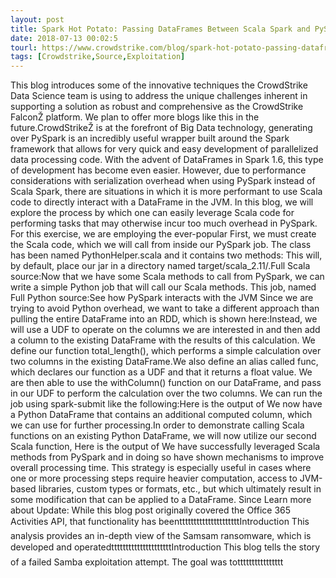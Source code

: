 ```yaml
---
layout: post
title: Spark Hot Potato: Passing DataFrames Between Scala Spark and PySpark
date: 2018-07-13 00:02:5
tourl: https://www.crowdstrike.com/blog/spark-hot-potato-passing-dataframes-between-scala-spark-and-pyspark/
tags: [Crowdstrike,Source,Exploitation]
---
```

This blog introduces some of the innovative techniques the CrowdStrike Data Science team is using to address the unique challenges inherent in supporting a solution as robust and comprehensive as the CrowdStrike FalconŽ platform. We plan to offer more blogs like this in the future.CrowdStrikeŽ is at the forefront of Big Data technology, generating over PySpark is an incredibly useful wrapper built around the Spark framework that allows for very quick and easy development of parallelized data processing code. With the advent of DataFrames in Spark 1.6, this type of development has become even easier. However, due to performance considerations with serialization overhead when using PySpark instead of Scala Spark, there are situations in which it is more performant to use Scala code to directly interact with a DataFrame in the JVM. In this blog, we will explore the process by which one can easily leverage Scala code for performing tasks that may otherwise incur too much overhead in PySpark. For this exercise, we are employing the ever-popular First, we must create the Scala code, which we will call from inside our PySpark job. The class has been named PythonHelper.scala and it contains two methods: This will, by default, place our jar in a directory named target/scala_2.11/.Full Scala source:Now that we have some Scala methods to call from PySpark, we can write a simple Python job that will call our Scala methods. This job, named Full Python source:See how PySpark interacts with the JVM Since we are trying to avoid Python overhead, we want to take a different approach than pulling the entire DataFrame into an RDD, which is shown here:Instead, we will use a UDF to operate on the columns we are interested in and then add a column to the existing DataFrame with the results of this calculation. We define our function total_length(), which performs a simple calculation over two columns in the existing DataFrame.We also define an alias called func, which declares our function as a UDF and that it returns a float value. We are then able to use the withColumn() function on our DataFrame, and pass in our UDF to perform the calculation over the two columns. We can run the job using spark-submit like the following:Here is the output of We now have a Python DataFrame that contains an additional computed column, which we can use for further processing.In order to demonstrate calling Scala functions on an existing Python DataFrame, we will now utilize our second Scala function, Here is the output of We have successfully leveraged Scala methods from PySpark and in doing so have shown mechanisms to improve overall processing time. This strategy is especially useful in cases where one or more processing steps require heavier computation, access to JVM-based libraries, custom types or formats, etc., but which ultimately result in some modification that can be applied to a DataFrame. Since Learn more about Update: While this blog post originally covered the Office 365 Activities API, that functionality has beentttttttttttttttttttttIntroduction This analysis provides an in-depth view of the Samsam ransomware, which is developed and operatedtttttttttttttttttttttIntroduction This blog tells the story of a failed Samba exploitation attempt. The goal was totttttttttttttttt